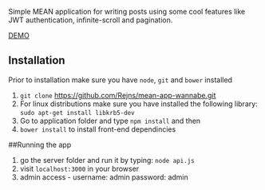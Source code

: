 Simple MEAN application for writing posts using some cool features like JWT authentication, infinite-scroll and pagination.

[DEMO](https://193.77.157.141:3000)

## Installation
Prior to installation make sure you have `node`, `git` and `bower` installed

1. `git clone` https://github.com/Rejns/mean-app-wannabe.git
2. For linux distributions make sure you have installed the following library: `sudo apt-get install libkrb5-dev`
3. Go to application folder and type `npm install` and then
4. `bower install` to install front-end dependincies

##Running the app 
1. go the server folder and run it by typing: `node api.js`
2. visit `localhost:3000` in your browser
3. admin access - username: admin password: admin
